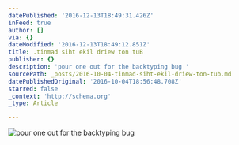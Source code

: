 ```yaml
---
datePublished: '2016-12-13T18:49:31.426Z'
inFeed: true
author: []
via: {}
dateModified: '2016-12-13T18:49:12.851Z'
title: .tinmad siht ekil driew ton tuB
publisher: {}
description: 'pour one out for the backtyping bug '
sourcePath: _posts/2016-10-04-tinmad-siht-ekil-driew-ton-tub.md
datePublishedOriginal: '2016-10-04T18:56:48.708Z'
starred: false
_context: 'http://schema.org'
_type: Article

---
```

![pour one out for the backtyping bug ](https://the-grid-user-content.s3-us-west-2.amazonaws.com/913bd2af-6dcc-4c25-811e-3e70dcc4596a.png)